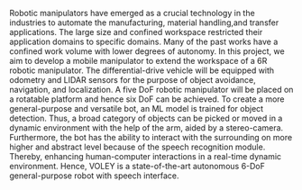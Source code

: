 Robotic manipulators have emerged as a crucial technology in the industries to automate the manufacturing, material handling,and transfer applications. The large size and confined workspace restricted their application domains to specific domains. Many of the past works have a confined work volume with lower degrees of autonomy. In this project, we aim to develop a mobile manipulator to extend the workspace of a 6R robotic manipulator. The differential-drive vehicle will be equipped with odometry and LIDAR sensors for the purpose of object avoidance, navigation, and localization. A five DoF robotic manipulator will be placed on a rotatable platform and hence six DoF can be achieved. To create a more general-purpose and versatile bot, an ML model is trained for object detection. Thus, a broad category of objects can be picked or moved in a dynamic environment with the help of the arm, aided by a stereo-camera. Furthermore, the bot has the ability to interact with the surrounding on more higher and abstract level because of the speech recognition module. Thereby, enhancing human-computer interactions in a real-time dynamic environment. Hence, VOLEY is a state-of-the-art autonomous 6-DoF general-purpose robot with speech interface.